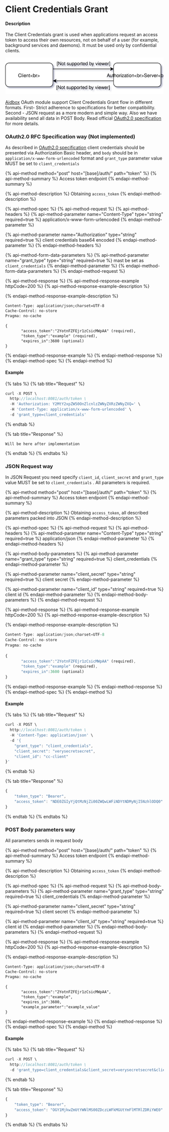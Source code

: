 # Client Credentials Grant

#### Description

The Client Credentials grant is used when applications request an access token to access their own resources, not on behalf of a user \(for example, background services and daemons\). It must  be used only by confidential clients.

![Basic scheme](../../.gitbook/assets/untitled-diagram.svg)

[Aidbox](https://www.health-samurai.io/aidbox) OAuth module support Client Credentials Grant flow in different formats. First- Strict adherence to specifications for better compatibility. Second - JSON request as a more modern and simple way. Also we have  availability send all data in POST Body. Read official [OAuth2.0 specification](https://tools.ietf.org/html/rfc6749#section-4.4) for more details.

### OAuth2.0 RFC Specification way \(Not implemented\)

As described in [OAuth2.0 specification](https://tools.ietf.org/html/rfc6749#section-4.4) client credentials  should be presented via Authorization Basic header, and `body` should be in `application/x-www-form-urlencoded` format  and `grant_type` parameter value MUST be set to `client_credentials`

{% api-method method="post" host="\[base\]/auth/" path="token" %}
{% api-method-summary %}
Access token endpoint
{% endapi-method-summary %}

{% api-method-description %}
Obtaining `access_token`
{% endapi-method-description %}

{% api-method-spec %}
{% api-method-request %}
{% api-method-headers %}
{% api-method-parameter name="Content-Type" type="string" required=true %}
application/x-www-form-urlencoded
{% endapi-method-parameter %}

{% api-method-parameter name="Authorization" type="string" required=true %}
client credentials base64 encoded
{% endapi-method-parameter %}
{% endapi-method-headers %}

{% api-method-form-data-parameters %}
{% api-method-parameter name="grant\_type" type="string" required=true %}
mast be set as `client_credentials`
{% endapi-method-parameter %}
{% endapi-method-form-data-parameters %}
{% endapi-method-request %}

{% api-method-response %}
{% api-method-response-example httpCode=200 %}
{% api-method-response-example-description %}

{% endapi-method-response-example-description %}

```http
Content-Type: application/json;charset=UTF-8
Cache-Control: no-store
Pragma: no-cache

{
       "access_token":"2YotnFZFEjr1zCsicMWpAA" (required),
       "token_type":"example" (required),
       "expires_in":3600 (optional)
}
```
{% endapi-method-response-example %}
{% endapi-method-response %}
{% endapi-method-spec %}
{% endapi-method %}

#### Example

{% tabs %}
{% tab title="Request" %}
```javascript
curl -X POST \
  http://localhost:8081/auth/token \
  -H 'Authorization: Y2MtY2xpZW50OnZlcnlzZWNyZXRzZWNyZXQ=' \
  -H 'Content-Type: application/x-www-form-urlencoded' \
  -d 'grant_type=client_credentials'
```
{% endtab %}

{% tab title="Response" %}
```text
Will be here after implementation
```
{% endtab %}
{% endtabs %}

### JSON Request way

In JSON Request you need specify `client_id`, `client_secret` and `grant_type` value MUST be set to `client_credentials` .  All parameters is required.

{% api-method method="post" host="\[base\]/auth/" path="token" %}
{% api-method-summary %}
Access token endpoint
{% endapi-method-summary %}

{% api-method-description %}
Obtaining `access_token`, all described parameters packed into JSON
{% endapi-method-description %}

{% api-method-spec %}
{% api-method-request %}
{% api-method-headers %}
{% api-method-parameter name="Content-Type" type="string" required=true %}
application/json
{% endapi-method-parameter %}
{% endapi-method-headers %}

{% api-method-body-parameters %}
{% api-method-parameter name="grant\_type" type="string" required=true %}
client\_credentials
{% endapi-method-parameter %}

{% api-method-parameter name="client\_secret" type="string" required=true %}
client secret
{% endapi-method-parameter %}

{% api-method-parameter name="client\_id" type="string" required=true %}
client id
{% endapi-method-parameter %}
{% endapi-method-body-parameters %}
{% endapi-method-request %}

{% api-method-response %}
{% api-method-response-example httpCode=200 %}
{% api-method-response-example-description %}

{% endapi-method-response-example-description %}

```javascript
Content-Type: application/json;charset=UTF-8
Cache-Control: no-store
Pragma: no-cache

{
       "access_token":"2YotnFZFEjr1zCsicMWpAA" (required),
       "token_type":"example" (required),
       "expires_in":3600 (optional)
}
```
{% endapi-method-response-example %}
{% endapi-method-response %}
{% endapi-method-spec %}
{% endapi-method %}

#### Example

{% tabs %}
{% tab title="Request" %}
```javascript
curl -X POST \
  http://localhost:8081/auth/token \
  -H 'Content-Type: application/json' \
  -d '{
	"grant_type": "client_credentials",
	"client_secret": "verysecretsecret",
	"client_id": "cc-client"
}'
```
{% endtab %}

{% tab title="Response" %}
```javascript
{
    "token_type": "Bearer",
    "access_token": "NDE0ZGIyYjQtMzNjZi00ZWQwLWFiNDYtNDMyNjI5NzhlODQ0"
}
```
{% endtab %}
{% endtabs %}

### POST Body parameters way

All parameters sends in request body

{% api-method method="post" host="\[base\]/auth/" path="token" %}
{% api-method-summary %}
Access token endpoint
{% endapi-method-summary %}

{% api-method-description %}
Obtaining `access_token`
{% endapi-method-description %}

{% api-method-spec %}
{% api-method-request %}
{% api-method-body-parameters %}
{% api-method-parameter name="grant\_type" type="string" required=true %}
client\_credentials
{% endapi-method-parameter %}

{% api-method-parameter name="client\_secret" type="string" required=true %}
client secret
{% endapi-method-parameter %}

{% api-method-parameter name="client\_id" type="string" required=true %}
client id
{% endapi-method-parameter %}
{% endapi-method-body-parameters %}
{% endapi-method-request %}

{% api-method-response %}
{% api-method-response-example httpCode=200 %}
{% api-method-response-example-description %}

{% endapi-method-response-example-description %}

```http
Content-Type: application/json;charset=UTF-8
Cache-Control: no-store
Pragma: no-cache

{
       "access_token":"2YotnFZFEjr1zCsicMWpAA",
       "token_type":"example",
       "expires_in":3600,
       "example_parameter":"example_value"
}
```
{% endapi-method-response-example %}
{% endapi-method-response %}
{% endapi-method-spec %}
{% endapi-method %}

#### Example

{% tabs %}
{% tab title="Request" %}
```javascript
curl -X POST \
  http://localhost:8081/auth/token \
  -d 'grant_type=client_credentials&client_secret=verysecretsecret&client_id=cc-client'
```
{% endtab %}

{% tab title="Response" %}
```javascript
{
    "token_type": "Bearer",
    "access_token": "OGY1MjkwZmUtYWNlMS00ZDczLWFkMGUtYmFlMTRlZDRiYWE0"
}
```
{% endtab %}
{% endtabs %}

